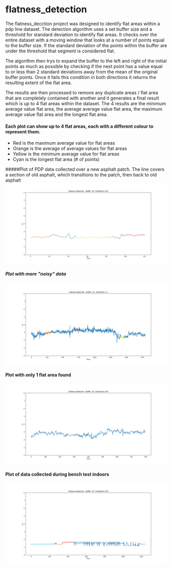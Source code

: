 # flatness_detection

The flatness_decction project was designed to identify flat areas within a pdp line dataset. The detection algorithm uses a set buffer size and a
threshold for standard deviation to identify flat areas. It checks over the entire dataset with a moving window that looks at a number of points equal to the buffer size. If the standard deviation of the points within the buffer are under the threshold that segment is considered flat. 

The algorithm then trys to expand the buffer to the left and right of the initial points as much as possible by checking if the next point has a value
equal to or less than 2 standard deviations away from the mean of the original buffer points. Once it fails this condition in both directions it returns the resulting extent of the flat area. 

The results are then processed to remove any duplicate areas / flat area that are completely contained with another and it generates a final result which is up to 4 flat areas within the dataset. The 4 results are the minimum average value flat area, the average average value flat area, the maximum average value flat area and the longest flat area.

#### Each plot can show up to 4 flat areas, each with a different colour to represent them. 
 - Red is the maximum average value for flat areas
 - Orange is the average of average values for flat areas
 - Yellow is the minimum average value for flat areas
 - Cyan is the longest flat area (# of points)

#####Plot of PDP data collected over a new asphalt patch. The line covers a section of old asphalt, which transitions to the patch, then back to old asphalt
![example_plot1](Images/example_plot1.png?raw=true)


##### Plot with more "noisy" data
![example_plot2](Images/example_plot2.png?raw=true)


#### Plot with only 1 flat area found
![example_plot3](Images/example_plot3.png?raw=true)


#### Plot of data collected during bench test indoors
![example_plot3](Images/example_plot4.png?raw=true)
